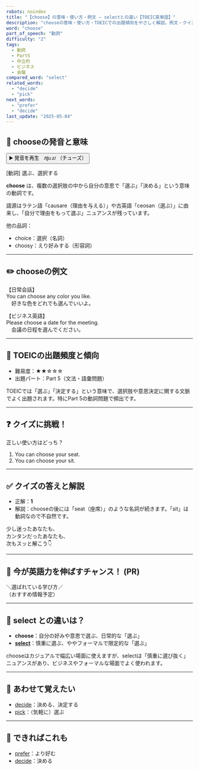 ```yaml
---
robots: noindex
title: "【choose】の意味・使い方・例文 ― selectとの違い【TOEIC英単語】"
description: "chooseの意味・使い方・TOEICでの出題傾向をやさしく解説。例文・クイズ付きでselectとの違いもわかりやすく学べます。"
word: "choose"
part_of_speech: "動詞"
difficulty: "2"
tags:
  - 動詞
  - Part5
  - 中立的
  - ビジネス
  - 会議
compared_word: "select"
related_words:
  - "decide"
  - "pick"
next_words:
  - "prefer"
  - "decide"
last_update: "2025-05-04"
---
```


## 🔰 chooseの発音と意味

<button class="play-audio" onclick="playTTS('choose')">
  <span class="play-audio-main">
    ▶️ 発音を再生　/tʃuːz/
  </span>
  <span class="play-audio-sub">
    （チューズ）
  </span>
</button>

[動詞] 選ぶ、選択する

**choose** は、複数の選択肢の中から自分の意思で「選ぶ」「決める」という意味の動詞です。

語源はラテン語「causare（理由を与える）」や古英語「ceosan（選ぶ）」に由来し、「自分で理由をもって選ぶ」ニュアンスが残っています。

他の品詞：  
- choice：選択（名詞）
- choosy：えり好みする（形容詞）

---

## ✏️ chooseの例文

【日常会話】  
You can choose any color you like.  
　好きな色をどれでも選んでいいよ。

【ビジネス英語】  
Please choose a date for the meeting.  
　会議の日程を選んでください。

---

## 🎯 TOEICの出題頻度と傾向

- 難易度：★★☆☆☆
- 出題パート：Part 5（文法・語彙問題）

TOEICでは「選ぶ」「決定する」という意味で、選択肢や意思決定に関する文脈でよく出題されます。特にPart 5の動詞問題で頻出です。

---

## ❓ クイズに挑戦！

正しい使い方はどっち？

1. You can choose your seat.  
2. You can choose your sit.

---

## ✅ クイズの答えと解説

- 正解：**1**
- 解説：chooseの後には「seat（座席）」のような名詞が続きます。「sit」は動詞なので不自然です。

少し迷ったあなたも、  
カンタンだったあなたも、  
次もスッと解こう👇️

---

## 🚀 今が英語力を伸ばすチャンス！ (PR)

<div class="info-center">
＼選ばれている学び方／<br>  
（おすすめ情報予定）
</div>

---

## 🤔  select との違いは？

- **choose**：自分の好みや意思で選ぶ、日常的な「選ぶ」
- **[select](/word/select)**：慎重に選ぶ、ややフォーマルで限定的な「選ぶ」

chooseはカジュアルで幅広い場面に使えますが、selectは「慎重に選び抜く」ニュアンスがあり、ビジネスやフォーマルな場面でよく使われます。

---

## 🧩 あわせて覚えたい

- [decide](/word/decide)：決める、決定する
- [pick](/word/pick)：（気軽に）選ぶ

---

## 📖 できればこれも

- [prefer](/word/prefer)：より好む
- [decide](/word/decide)：決める

<!-- cvid: aid27_bid31 -->
